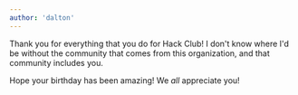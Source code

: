 ```yaml
---
author: 'dalton'
---
```


Thank you for everything that you do for Hack Club! I don't know where I'd be without the community that comes from this organization, and that community includes you.

Hope your birthday has been amazing! We *all* appreciate you!
